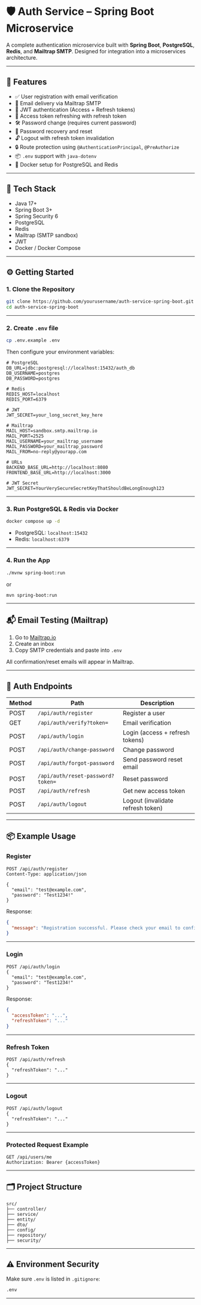 # 🛡️ Auth Service – Spring Boot Microservice

A complete authentication microservice built with **Spring Boot**, **PostgreSQL**, **Redis**, and **Mailtrap SMTP**. Designed for integration into a microservices architecture.

---

## 🚀 Features

- ✅ User registration with email verification
- 📧 Email delivery via Mailtrap SMTP
- 🔐 JWT authentication (Access + Refresh tokens)
- 🔁 Access token refreshing with refresh token
- 🛠 Password change (requires current password)
- 🧠 Password recovery and reset
- 🔓 Logout with refresh token invalidation
- 🔒 Route protection using `@AuthenticationPrincipal`, `@PreAuthorize`
- 📦 `.env` support with `java-dotenv`
- 🐳 Docker setup for PostgreSQL and Redis

---

## 🧰 Tech Stack

- Java 17+
- Spring Boot 3+
- Spring Security 6
- PostgreSQL
- Redis
- Mailtrap (SMTP sandbox)
- JWT
- Docker / Docker Compose

---

## ⚙️ Getting Started

### 1. Clone the Repository

```bash
git clone https://github.com/yourusername/auth-service-spring-boot.git
cd auth-service-spring-boot
```

---

### 2. Create `.env` file

```bash
cp .env.example .env
```

Then configure your environment variables:

```env
# PostgreSQL
DB_URL=jdbc:postgresql://localhost:15432/auth_db
DB_USERNAME=postgres
DB_PASSWORD=postgres

# Redis
REDIS_HOST=localhost
REDIS_PORT=6379

# JWT
JWT_SECRET=your_long_secret_key_here

# Mailtrap
MAIL_HOST=sandbox.smtp.mailtrap.io
MAIL_PORT=2525
MAIL_USERNAME=your_mailtrap_username
MAIL_PASSWORD=your_mailtrap_password
MAIL_FROM=no-reply@yourapp.com

# URLs
BACKEND_BASE_URL=http://localhost:8080
FRONTEND_BASE_URL=http://localhost:3000

# JWT Secret
JWT_SECRET=YourVerySecureSecretKeyThatShouldBeLongEnough123
```

---

### 3. Run PostgreSQL & Redis via Docker

```bash
docker compose up -d
```

- PostgreSQL: `localhost:15432`
- Redis: `localhost:6379`

---

### 4. Run the App

```bash
./mvnw spring-boot:run
```

or

```bash
mvn spring-boot:run
```

---

## 📬 Email Testing (Mailtrap)

1. Go to [Mailtrap.io](https://mailtrap.io/)
2. Create an inbox
3. Copy SMTP credentials and paste into `.env`

All confirmation/reset emails will appear in Mailtrap.

---

## 🔐 Auth Endpoints

| Method | Path | Description |
|--------|------|-------------|
| POST | `/api/auth/register` | Register a user |
| GET  | `/api/auth/verify?token=` | Email verification |
| POST | `/api/auth/login` | Login (access + refresh tokens) |
| POST | `/api/auth/change-password` | Change password |
| POST | `/api/auth/forgot-password` | Send password reset email |
| POST | `/api/auth/reset-password?token=` | Reset password |
| POST | `/api/auth/refresh` | Get new access token |
| POST | `/api/auth/logout` | Logout (invalidate refresh token) |

---

## 📦 Example Usage

### Register

```http
POST /api/auth/register
Content-Type: application/json

{
  "email": "test@example.com",
  "password": "Test1234!"
}
```

Response:

```json
{
  "message": "Registration successful. Please check your email to confirm."
}
```

---

### Login

```http
POST /api/auth/login
{
  "email": "test@example.com",
  "password": "Test1234!"
}
```

Response:

```json
{
  "accessToken": "...",
  "refreshToken": "..."
}
```

---

### Refresh Token

```http
POST /api/auth/refresh
{
  "refreshToken": "..."
}
```

---

### Logout

```http
POST /api/auth/logout
{
  "refreshToken": "..."
}
```

---

### Protected Request Example

```http
GET /api/users/me
Authorization: Bearer {accessToken}
```

---

## 🗂️ Project Structure

```
src/
├── controller/
├── service/
├── entity/
├── dto/
├── config/
├── repository/
├── security/
```

---

## ⚠️ Environment Security

Make sure `.env` is listed in `.gitignore`:

```bash
.env
```

---


